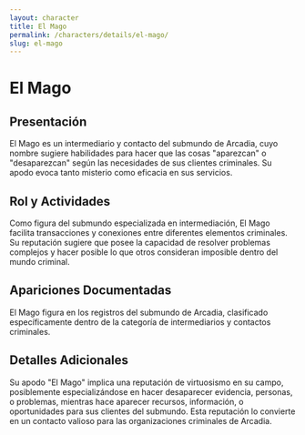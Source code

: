 ```yaml
---
layout: character
title: El Mago
permalink: /characters/details/el-mago/
slug: el-mago
---
```


# El Mago

## Presentación
El Mago es un intermediario y contacto del submundo de Arcadia, cuyo nombre sugiere habilidades para hacer que las cosas "aparezcan" o "desaparezcan" según las necesidades de sus clientes criminales. Su apodo evoca tanto misterio como eficacia en sus servicios.

## Rol y Actividades
Como figura del submundo especializada en intermediación, El Mago facilita transacciones y conexiones entre diferentes elementos criminales. Su reputación sugiere que posee la capacidad de resolver problemas complejos y hacer posible lo que otros consideran imposible dentro del mundo criminal.

## Apariciones Documentadas
El Mago figura en los registros del submundo de Arcadia, clasificado específicamente dentro de la categoría de intermediarios y contactos criminales.

## Detalles Adicionales
Su apodo "El Mago" implica una reputación de virtuosismo en su campo, posiblemente especializándose en hacer desaparecer evidencia, personas, o problemas, mientras hace aparecer recursos, información, o oportunidades para sus clientes del submundo. Esta reputación lo convierte en un contacto valioso para las organizaciones criminales de Arcadia.